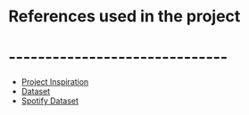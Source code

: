# References used in the project
# ------------------------------
- [Project Inspiration](https://www.mongodb.com/developer/code-examples/python/song-recommendations-example-app/?utm_source=Iterable&utm_medium=email&utm_campaign=campaign_8478063)
- [Dataset](https://www.kaggle.com/code/tj00001/building-music-recommendation-system-using-spotify/input)
- [Spotify Dataset](https://www.kaggle.com/datasets/andrewmvd/spotify-playlists/data)